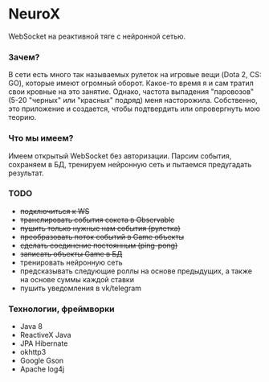 # NeuroX

WebSocket на реактивной тяге с нейронной сетью.

### Зачем?
В сети есть много так называемых рулеток на игровые вещи (Dota 2, CS: GO), которые имеют огромный оборот. Какое-то время я и сам тратил свои кровные на это занятие. Однако, частота выпадения "паровозов" (5-20 "черных" или "красных" подряд) меня насторожила. Собственно, это приложение и создается, чтобы подтвердить или опровергнуть мою теорию.

### Что мы имеем?
Имеем открытый WebSocket без авторизации. Парсим события, сохраняем в БД, тренируем нейронную сеть и пытаемся предугадать результат.
### TODO

  - ~~подключиться к WS~~
  - ~~транслировать события сокета в Observable~~
  - ~~пушить только нужные нам события (рулетка)~~
  - ~~преобразовать поток событий в Game объекты~~
  - ~~сделать соединение постоянным (ping-pong)~~
  - ~~записать объекты Game в БД~~
  - тренировать нейронную сеть
  - предсказывать следующие роллы на основе предыдущих, а также на основе суммы каждой ставки
  - пушить уведомления в vk/telegram

### Технологии, фреймворки
  - Java 8
  - ReactiveX Java
  - JPA Hibernate
  - okhttp3
  - Google Gson
  - Apache log4j
